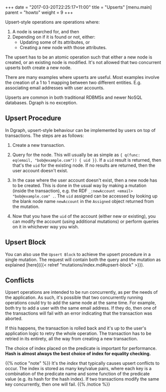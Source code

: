 +++
date = "2017-03-20T22:25:17+11:00"
title = "Upserts"
[menu.main]
    parent = "howto"
    weight = 9
+++

Upsert-style operations are operations where:

1. A node is searched for, and then
2. Depending on if it is found or not, either:
    - Updating some of its attributes, or
    - Creating a new node with those attributes.

The upsert has to be an atomic operation such that either a new node is
created, or an existing node is modified. It's not allowed that two concurrent
upserts both create a new node.

There are many examples where upserts are useful. Most examples involve the
creation of a 1 to 1 mapping between two different entities. E.g. associating
email addresses with user accounts.

Upserts are common in both traditional RDBMSs and newer NoSQL databases.
Dgraph is no exception.

## Upsert Procedure

In Dgraph, upsert-style behaviour can be implemented by users on top of
transactions. The steps are as follows:

1. Create a new transaction.

2. Query for the node. This will usually be as simple as `{ q(func: eq(email,
   "bob@example.com")) { uid }}`. If a `uid` result is returned, then that's the
`uid` for the existing node. If no results are returned, then the user account
doesn't exist.

3. In the case where the user account doesn't exist, then a new node has to be
   created. This is done in the usual way by making a mutation (inside the
transaction), e.g.  the RDF `_:newAccount <email> "bob@example.com" .`. The
`uid` assigned can be accessed by looking up the blank node name `newAccount`
in the `Assigned` object returned from the mutation.

4. Now that you have the `uid` of the account (either new or existing), you can
   modify the account (using additional mutations) or perform queries on it in
whichever way you wish.

## Upsert Block

You can also use the `Upsert Block` to achieve the upsert procedure in a single
 mutation. The request will contain both the query and the mutation as explained
[here]({{< relref "mutations/index.md#upsert-block" >}}).

## Conflicts

Upsert operations are intended to be run concurrently, as per the needs of the
application. As such, it's possible that two concurrently running operations
could try to add the same node at the same time. For example, both try to add a
user with the same email address. If they do, then one of the transactions will
fail with an error indicating that the transaction was aborted.

If this happens, the transaction is rolled back and it's up to the user's
application logic to retry the whole operation. The transaction has to be
retried in its entirety, all the way from creating a new transaction.

The choice of index placed on the predicate is important for performance.
**Hash is almost always the best choice of index for equality checking.**

{{% notice "note" %}}
It's the _index_ that typically causes upsert conflicts to occur. The index is
stored as many key/value pairs, where each key is a combination of the
predicate name and some function of the predicate value (e.g. its hash for the
hash index). If two transactions modify the same key concurrently, then one
will fail.
{{% /notice %}}
